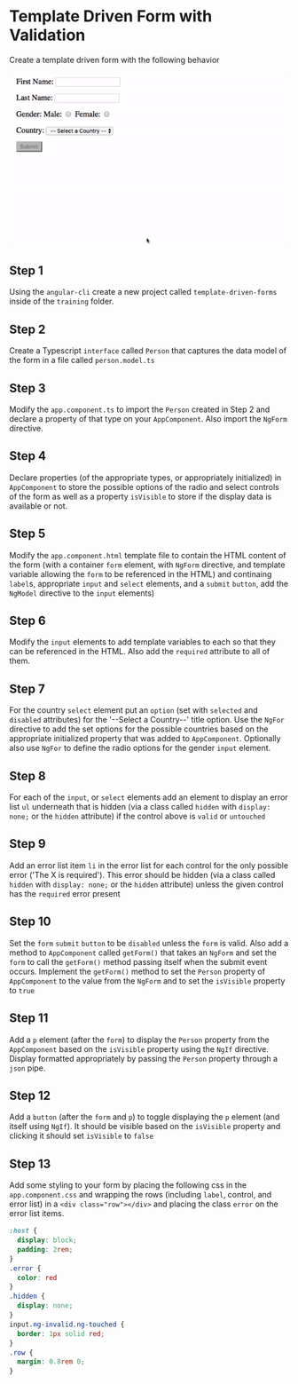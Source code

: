 # Template Driven Form with Validation

Create a template driven form with the following behavior

![](./preview.gif)

## Step 1

Using the `angular-cli` create a new project called `template-driven-forms` inside of the `training` folder.

## Step 2

Create a Typescript `interface` called `Person` that captures the data model of the form in a file called `person.model.ts`

## Step 3

Modify the `app.component.ts` to import the `Person` created in Step 2 and declare a property of that type on your `AppComponent`.  Also import the `NgForm` directive.

## Step 4

Declare properties (of the appropriate types, or appropriately initialized) in `AppComponent` to store the possible options of the radio and select controls of the form as well as a property `isVisible` to store if the display data is available or not.

## Step 5

Modify the `app.component.html` template file to contain the HTML content of the form (with a container `form` element, with `NgForm` directive, and template variable allowing the `form` to be referenced in the HTML) and continaing `label`s, appropriate `input` and `select` elements, and a `submit` `button`, add the `NgModel` directive to the `input` elements)

## Step 6

Modify the `input` elements to add template variables to each so that they can be referenced in the HTML.  Also add the `required` attribute to all of them.

## Step 7

For the country `select` element put an `option` (set with `selected` and `disabled` attributes) for the '--Select a Country--' title option.  Use the `NgFor` directive to add the set options for the possible countries based on the appropriate initialized property that was added to `AppComponent`.  Optionally also use `NgFor` to define the radio options for the gender `input` element.

## Step 8

For each of the `input`, or `select` elements add an element to display an error list `ul` underneath that is hidden (via a class called `hidden` with `display: none;` or the `hidden` attribute) if the control above is `valid` or `untouched`

## Step 9

Add an error list item `li` in the error list for each control for the only possible error ('The X is required').  This error should be hidden (via a class called `hidden` with `display: none;` or the `hidden` attribute) unless the given control has the `required` error present

## Step 10

Set the `form` `submit` `button` to be `disabled` unless the `form` is valid.  Also add a method to `AppComponent` called `getForm()` that takes an `NgForm` and set the `form` to call the `getForm()` method passing itself when the submit event occurs.  Implement the `getForm()` method to set the `Person` property of `AppComponent` to the value from the `NgForm` and to set the `isVisible` property to `true`

## Step 11

Add a `p` element (after the `form`) to display the `Person` property from the `AppComponent` based on the `isVisible` property using the `NgIf` directive.  Display formatted appropriately by passing the `Person` property through a `json` pipe.

## Step 12

Add a `button` (after the `form` and `p`) to toggle displaying the `p` element (and itself using `NgIf`).  It should be visible based on the `isVisible` property and clicking it should set `isVisible` to `false`

## Step 13

Add some styling to your form by placing the following css in the `app.component.css` and wrapping the rows (including `label`, control, and error list) in a `<div class="row"></div>` and placing the class `error` on the error list items.

```css
:host {
  display: block;
  padding: 2rem;
}
.error {
  color: red
}
.hidden {
  display: none;
}
input.ng-invalid.ng-touched {
  border: 1px solid red;
}
.row {
  margin: 0.8rem 0;
}
```